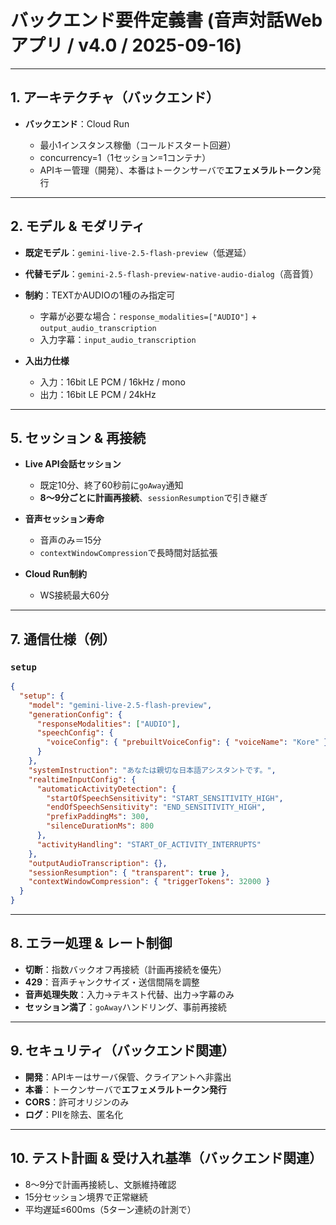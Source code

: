 # バックエンド要件定義書 (音声対話Webアプリ / v4.0 / 2025-09-16)

---

## 1. アーキテクチャ（バックエンド）

* **バックエンド**：Cloud Run

  * 最小1インスタンス稼働（コールドスタート回避）
  * concurrency=1（1セッション=1コンテナ）
  * APIキー管理（開発）、本番はトークンサーバで**エフェメラルトークン**発行

---

## 2. モデル & モダリティ

* **既定モデル**：`gemini-live-2.5-flash-preview`（低遅延）

* **代替モデル**：`gemini-2.5-flash-preview-native-audio-dialog`（高音質）

* **制約**：TEXTかAUDIOの1種のみ指定可

  * 字幕が必要な場合：`response_modalities=["AUDIO"]` + `output_audio_transcription`
  * 入力字幕：`input_audio_transcription`

* **入出力仕様**

  * 入力：16bit LE PCM / 16kHz / mono
  * 出力：16bit LE PCM / 24kHz

---

## 5. セッション & 再接続

* **Live API会話セッション**

  * 既定10分、終了60秒前に`goAway`通知
  * **8〜9分ごとに計画再接続**、`sessionResumption`で引き継ぎ

* **音声セッション寿命**

  * 音声のみ＝15分
  * `contextWindowCompression`で長時間対話拡張

* **Cloud Run制約**

  * WS接続最大60分

---

## 7. 通信仕様（例）

### `setup`

```json
{
  "setup": {
    "model": "gemini-live-2.5-flash-preview",
    "generationConfig": {
      "responseModalities": ["AUDIO"],
      "speechConfig": {
        "voiceConfig": { "prebuiltVoiceConfig": { "voiceName": "Kore" } }
      }
    },
    "systemInstruction": "あなたは親切な日本語アシスタントです。",
    "realtimeInputConfig": {
      "automaticActivityDetection": {
        "startOfSpeechSensitivity": "START_SENSITIVITY_HIGH",
        "endOfSpeechSensitivity": "END_SENSITIVITY_HIGH",
        "prefixPaddingMs": 300,
        "silenceDurationMs": 800
      },
      "activityHandling": "START_OF_ACTIVITY_INTERRUPTS"
    },
    "outputAudioTranscription": {},
    "sessionResumption": { "transparent": true },
    "contextWindowCompression": { "triggerTokens": 32000 }
  }
}
```

---

## 8. エラー処理 & レート制御

* **切断**：指数バックオフ再接続（計画再接続を優先）
* **429**：音声チャンクサイズ・送信間隔を調整
* **音声処理失敗**：入力→テキスト代替、出力→字幕のみ
* **セッション満了**：`goAway`ハンドリング、事前再接続

---

## 9. セキュリティ（バックエンド関連）

* **開発**：APIキーはサーバ保管、クライアントへ非露出
* **本番**：トークンサーバで**エフェメラルトークン発行**
* **CORS**：許可オリジンのみ
* **ログ**：PIIを除去、匿名化

---

## 10. テスト計画 & 受け入れ基準（バックエンド関連）

* 8〜9分で計画再接続し、文脈維持確認
* 15分セッション境界で正常継続
* 平均遅延≤600ms（5ターン連続の計測で）
